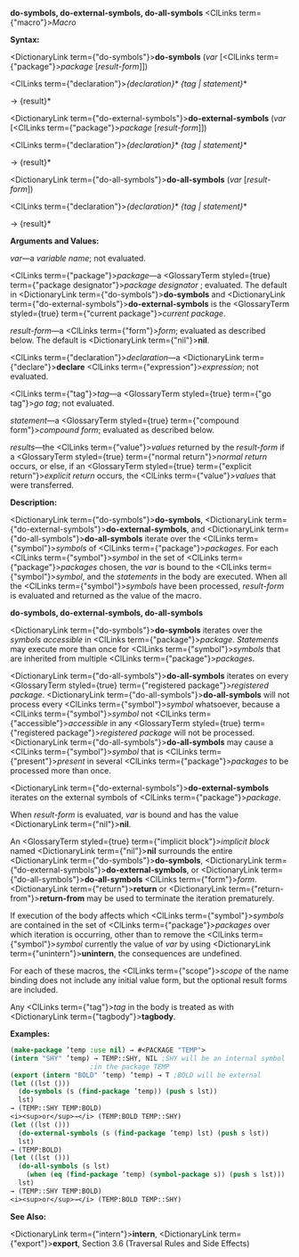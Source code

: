 **do-symbols, do-external-symbols, do-all-symbols** <ClLinks  term={"macro"}><i>Macro</i></ClLinks> 



**Syntax:** 



<DictionaryLink  term={"do-symbols"}><b>do-symbols</b></DictionaryLink> (*var* [<ClLinks  term={"package"}><i>package</i></ClLinks> [*result-form*]]) 



<ClLinks  term={"declaration"}><i>\{declaration\}</i></ClLinks>\* *\{tag | statement\}*\* 



→ \{result\}\* 



<DictionaryLink  term={"do-external-symbols"}><b>do-external-symbols</b></DictionaryLink> (*var* [<ClLinks  term={"package"}><i>package</i></ClLinks> [*result-form*]]) 



<ClLinks  term={"declaration"}><i>\{declaration\}</i></ClLinks>\* *\{tag | statement\}*\* 



→ \{result\}\* 



<DictionaryLink  term={"do-all-symbols"}><b>do-all-symbols</b></DictionaryLink> (*var* [*result-form*]) 



<ClLinks  term={"declaration"}><i>\{declaration\}</i></ClLinks>\* *\{tag | statement\}*\* 



→ \{result\}\* 



**Arguments and Values:** 



*var*—a *variable name*; not evaluated. 



<ClLinks  term={"package"}><i>package</i></ClLinks>—a <GlossaryTerm styled={true} term={"package designator"}><i>package designator</i></GlossaryTerm> ; evaluated. The default in <DictionaryLink  term={"do-symbols"}><b>do-symbols</b></DictionaryLink> and <DictionaryLink  term={"do-external-symbols"}><b>do-external-symbols</b></DictionaryLink> is the <GlossaryTerm styled={true} term={"current package"}><i>current package</i></GlossaryTerm>. 



*result-form*—a <ClLinks  term={"form"}><i>form</i></ClLinks>; evaluated as described below. The default is <DictionaryLink  term={"nil"}><b>nil</b></DictionaryLink>. 



<ClLinks  term={"declaration"}><i>declaration</i></ClLinks>—a <DictionaryLink  term={"declare"}><b>declare</b></DictionaryLink> <ClLinks  term={"expression"}><i>expression</i></ClLinks>; not evaluated. 



<ClLinks  term={"tag"}><i>tag</i></ClLinks>—a <GlossaryTerm styled={true} term={"go tag"}><i>go tag</i></GlossaryTerm>; not evaluated. 



*statement*—a <GlossaryTerm styled={true} term={"compound form"}><i>compound form</i></GlossaryTerm>; evaluated as described below. 



*results*—the <ClLinks  term={"value"}><i>values</i></ClLinks> returned by the *result-form* if a <GlossaryTerm styled={true} term={"normal return"}><i>normal return</i></GlossaryTerm> occurs, or else, if an <GlossaryTerm styled={true} term={"explicit return"}><i>explicit return</i></GlossaryTerm> occurs, the <ClLinks  term={"value"}><i>values</i></ClLinks> that were transferred. 



**Description:** 



<DictionaryLink  term={"do-symbols"}><b>do-symbols</b></DictionaryLink>, <DictionaryLink  term={"do-external-symbols"}><b>do-external-symbols</b></DictionaryLink>, and <DictionaryLink  term={"do-all-symbols"}><b>do-all-symbols</b></DictionaryLink> iterate over the <ClLinks  term={"symbol"}><i>symbols</i></ClLinks> of <ClLinks  term={"package"}><i>packages</i></ClLinks>. For each <ClLinks  term={"symbol"}><i>symbol</i></ClLinks> in the set of <ClLinks  term={"package"}><i>packages</i></ClLinks> chosen, the *var* is bound to the <ClLinks  term={"symbol"}><i>symbol</i></ClLinks>, and the *statements* in the body are executed. When all the <ClLinks  term={"symbol"}><i>symbols</i></ClLinks> have been processed, *result-form* is evaluated and returned as the value of the macro. 







 



 



**do-symbols, do-external-symbols, do-all-symbols** 



<DictionaryLink  term={"do-symbols"}><b>do-symbols</b></DictionaryLink> iterates over the *symbols accessible* in <ClLinks  term={"package"}><i>package</i></ClLinks>. *Statements* may execute more than once for <ClLinks  term={"symbol"}><i>symbols</i></ClLinks> that are inherited from multiple <ClLinks  term={"package"}><i>packages</i></ClLinks>. 



<DictionaryLink  term={"do-all-symbols"}><b>do-all-symbols</b></DictionaryLink> iterates on every <GlossaryTerm styled={true} term={"registered package"}><i>registered package</i></GlossaryTerm>. <DictionaryLink  term={"do-all-symbols"}><b>do-all-symbols</b></DictionaryLink> will not process every <ClLinks  term={"symbol"}><i>symbol</i></ClLinks> whatsoever, because a <ClLinks  term={"symbol"}><i>symbol</i></ClLinks> not <ClLinks  term={"accessible"}><i>accessible</i></ClLinks> in any <GlossaryTerm styled={true} term={"registered package"}><i>registered package</i></GlossaryTerm> will not be processed. <DictionaryLink  term={"do-all-symbols"}><b>do-all-symbols</b></DictionaryLink> may cause a <ClLinks  term={"symbol"}><i>symbol</i></ClLinks> that is <ClLinks  term={"present"}><i>present</i></ClLinks> in several <ClLinks  term={"package"}><i>packages</i></ClLinks> to be processed more than once. 



<DictionaryLink  term={"do-external-symbols"}><b>do-external-symbols</b></DictionaryLink> iterates on the external symbols of <ClLinks  term={"package"}><i>package</i></ClLinks>. 



When *result-form* is evaluated, *var* is bound and has the value <DictionaryLink  term={"nil"}><b>nil</b></DictionaryLink>. 



An <GlossaryTerm styled={true} term={"implicit block"}><i>implicit block</i></GlossaryTerm> named <DictionaryLink  term={"nil"}><b>nil</b></DictionaryLink> surrounds the entire <DictionaryLink  term={"do-symbols"}><b>do-symbols</b></DictionaryLink>, <DictionaryLink  term={"do-external-symbols"}><b>do-external-symbols</b></DictionaryLink>, or <DictionaryLink  term={"do-all-symbols"}><b>do-all-symbols</b></DictionaryLink> <ClLinks  term={"form"}><i>form</i></ClLinks>. <DictionaryLink  term={"return"}><b>return</b></DictionaryLink> or <DictionaryLink  term={"return-from"}><b>return-from</b></DictionaryLink> may be used to terminate the iteration prematurely. 



If execution of the body affects which <ClLinks  term={"symbol"}><i>symbols</i></ClLinks> are contained in the set of <ClLinks  term={"package"}><i>packages</i></ClLinks> over which iteration is occurring, other than to remove the <ClLinks  term={"symbol"}><i>symbol</i></ClLinks> currently the value of *var* by using <DictionaryLink  term={"unintern"}><b>unintern</b></DictionaryLink>, the consequences are undefined. 



For each of these macros, the <ClLinks  term={"scope"}><i>scope</i></ClLinks> of the name binding does not include any initial value form, but the optional result forms are included. 



Any <ClLinks  term={"tag"}><i>tag</i></ClLinks> in the body is treated as with <DictionaryLink  term={"tagbody"}><b>tagbody</b></DictionaryLink>. 



**Examples:**
```lisp
(make-package ’temp :use nil) → #<PACKAGE "TEMP"> 
(intern "SHY" ’temp) → TEMP::SHY, NIL ;SHY will be an internal symbol 
					;in the package TEMP 
(export (intern "BOLD" ’temp) ’temp) → T ;BOLD will be external 
(let ((lst ())) 
  (do-symbols (s (find-package ’temp)) (push s lst)) 
  lst) 
→ (TEMP::SHY TEMP:BOLD) 
<i><sup>or</sup>→</i> (TEMP:BOLD TEMP::SHY) 
(let ((lst ())) 
  (do-external-symbols (s (find-package ’temp) lst) (push s lst)) 
  lst) 
→ (TEMP:BOLD) 
(let ((lst ())) 
  (do-all-symbols (s lst) 
    (when (eq (find-package ’temp) (symbol-package s)) (push s lst))) 
  lst) 
→ (TEMP::SHY TEMP:BOLD) 
<i><sup>or</sup>→</i> (TEMP:BOLD TEMP::SHY) 


```
**See Also:** 



<DictionaryLink  term={"intern"}><b>intern</b></DictionaryLink>, <DictionaryLink  term={"export"}><b>export</b></DictionaryLink>, Section 3.6 (Traversal Rules and Side Effects) 



